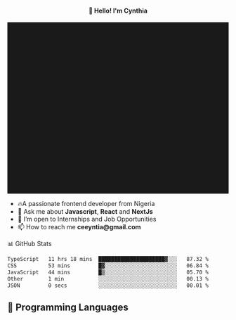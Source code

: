<h4 align="center">👋 Hello! I'm Cynthia</h4>

<hr style="height:10%; margin-left:0; margin-right:0;" />

<div align="left">
  <ul>
  <li>🔥A passionate frontend developer from Nigeria</li>
  <li>💬 Ask me about <strong>Javascript</strong>, <strong>React</strong> and <strong> NextJs</strong></li>
  <li>👯 I’m open to Internships and Job Opportunities</li>
  <li>📫 How to reach me <strong>ceeyntia@gmail.com</strong></li>
</ul>
</div
  
## 📊 GitHub Stats

<!--START_SECTION:waka-->

```txt
TypeScript   11 hrs 18 mins  █████████████████████▓░░░   87.32 %
CSS          53 mins         █▓░░░░░░░░░░░░░░░░░░░░░░░   06.84 %
JavaScript   44 mins         █▒░░░░░░░░░░░░░░░░░░░░░░░   05.70 %
Other        1 min           ░░░░░░░░░░░░░░░░░░░░░░░░░   00.13 %
JSON         0 secs          ░░░░░░░░░░░░░░░░░░░░░░░░░   00.01 %
```

<!--END_SECTION:waka-->

## 💬 Programming Languages

<!--START_SECTION:languages-->
<!--END_SECTION:languages-->

